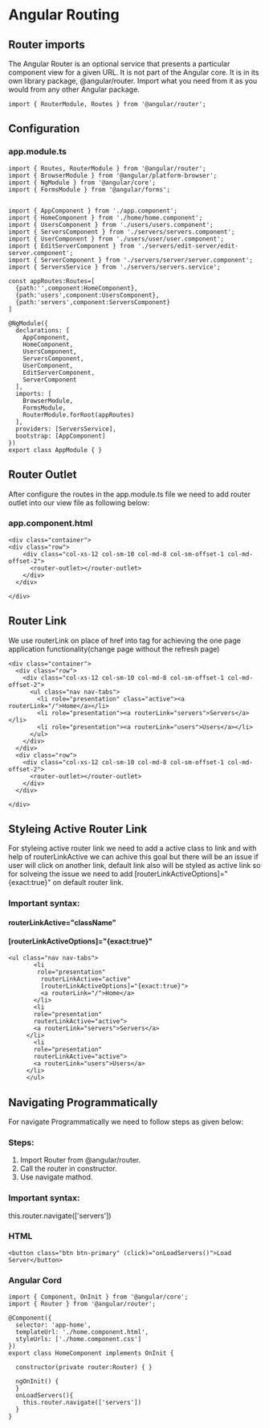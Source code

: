 # Angular Routing

## Router imports

The Angular Router is an optional service that presents a particular component view for a given URL. It is not part of the Angular core. It is in its own library package, @angular/router. Import what you need from it as you would from any other Angular package.
```
import { RouterModule, Routes } from '@angular/router';
```

## Configuration

### app.module.ts
```
import { Routes, RouterModule } from '@angular/router';
import { BrowserModule } from '@angular/platform-browser';
import { NgModule } from '@angular/core';
import { FormsModule } from '@angular/forms';


import { AppComponent } from './app.component';
import { HomeComponent } from './home/home.component';
import { UsersComponent } from './users/users.component';
import { ServersComponent } from './servers/servers.component';
import { UserComponent } from './users/user/user.component';
import { EditServerComponent } from './servers/edit-server/edit-server.component';
import { ServerComponent } from './servers/server/server.component';
import { ServersService } from './servers/servers.service';

const appRoutes:Routes=[
  {path:'',component:HomeComponent},
  {path:'users',component:UsersComponent},
  {path:'servers',component:ServersComponent}
]

@NgModule({
  declarations: [
    AppComponent,
    HomeComponent,
    UsersComponent,
    ServersComponent,
    UserComponent,
    EditServerComponent,
    ServerComponent
  ],
  imports: [
    BrowserModule,
    FormsModule,
    RouterModule.forRoot(appRoutes)
  ],
  providers: [ServersService],
  bootstrap: [AppComponent]
})
export class AppModule { }

```
## Router Outlet
After configure the routes in the app.module.ts file we need to add router outlet into our view file as following below:

### app.component.html
```
<div class="container">
<div class="row">
    <div class="col-xs-12 col-sm-10 col-md-8 col-sm-offset-1 col-md-offset-2">
      <router-outlet></router-outlet>
    </div>
  </div>

</div>

```

## Router Link
We use routerLink on place of href into <a> tag for achieving the one page application functionality(change page without the refresh page) 

```
<div class="container">
  <div class="row">
    <div class="col-xs-12 col-sm-10 col-md-8 col-sm-offset-1 col-md-offset-2">
      <ul class="nav nav-tabs">
        <li role="presentation" class="active"><a routerLink="/">Home</a></li>
        <li role="presentation"><a routerLink="servers">Servers</a></li>
        <li role="presentation"><a routerLink="users">Users</a></li>
      </ul>
    </div>
  </div>
  <div class="row">
    <div class="col-xs-12 col-sm-10 col-md-8 col-sm-offset-1 col-md-offset-2">
      <router-outlet></router-outlet>
    </div>
  </div>

</div>

```

## Styleing Active Router Link
For styleing active router link we need to add a active class to link and with help of routerLinkActive we can achive this goal but there will be an issue if user will click on another link, default link also will be styled as active link so for solveing the issue we need to add [routerLinkActiveOptions]="{exact:true}" on default router link.

### Important syntax:
#### routerLinkActive="className"
#### [routerLinkActiveOptions]="{exact:true}"

 ```
 <ul class="nav nav-tabs">
        <li
         role="presentation"
          routerLinkActive="active" 
          [routerLinkActiveOptions]="{exact:true}">
          <a routerLink="/">Home</a>
        </li>
        <li 
        role="presentation" 
        routerLinkActive="active">
        <a routerLink="servers">Servers</a>
      </li>
        <li 
        role="presentation" 
        routerLinkActive="active">
        <a routerLink="users">Users</a>
      </li>
      </ul>
```
## Navigating Programmatically
For navigate Programmatically we need to follow steps as given below:

### Steps:

1. Import Router from @angular/router.
2. Call the router in constructor.
3. Use navigate mathod.

### Important syntax:
this.router.navigate(['servers'])

### HTML
```
<button class="btn btn-primary" (click)="onLoadServers()">Load Server</button>
```
### Angular Cord

```
import { Component, OnInit } from '@angular/core';
import { Router } from '@angular/router';

@Component({
  selector: 'app-home',
  templateUrl: './home.component.html',
  styleUrls: ['./home.component.css']
})
export class HomeComponent implements OnInit {

  constructor(private router:Router) { }

  ngOnInit() {
  }
  onLoadServers(){
    this.router.navigate(['servers'])
  }
}

```